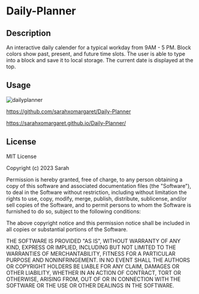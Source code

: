 # Daily-Planner

## Description

An interactive daily calender for a typical workday from 9AM - 5 PM. Block colors show past, present, and future time slots. The user is able to type into a block and save it to local storage. The current date is displayed at the top. 

## Usage

![dailyplanner](https://user-images.githubusercontent.com/127162545/233515694-55bb200f-3b1a-431e-8c1a-b56d0b07bfb7.JPG)

https://github.com/sarahxomargaret/Daily-Planner

https://sarahxomargaret.github.io/Daily-Planner/

## License

MIT License

Copyright (c) 2023 Sarah

Permission is hereby granted, free of charge, to any person obtaining a copy of this software and associated documentation files (the "Software"), to deal in the Software without restriction, including without limitation the rights to use, copy, modify, merge, publish, distribute, sublicense, and/or sell copies of the Software, and to permit persons to whom the Software is furnished to do so, subject to the following conditions:

The above copyright notice and this permission notice shall be included in all copies or substantial portions of the Software.

THE SOFTWARE IS PROVIDED "AS IS", WITHOUT WARRANTY OF ANY KIND, EXPRESS OR IMPLIED, INCLUDING BUT NOT LIMITED TO THE WARRANTIES OF MERCHANTABILITY, FITNESS FOR A PARTICULAR PURPOSE AND NONINFRINGEMENT. IN NO EVENT SHALL THE AUTHORS OR COPYRIGHT HOLDERS BE LIABLE FOR ANY CLAIM, DAMAGES OR OTHER LIABILITY, WHETHER IN AN ACTION OF CONTRACT, TORT OR OTHERWISE, ARISING FROM, OUT OF OR IN CONNECTION WITH THE SOFTWARE OR THE USE OR OTHER DEALINGS IN THE SOFTWARE.

